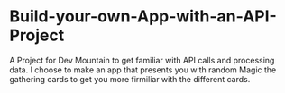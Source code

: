 # Build-your-own-App-with-an-API-Project
A Project for Dev Mountain to get familiar with API calls and processing data. I choose to make an app that presents you with random Magic the gathering cards to get you more firmiliar with the different cards.
